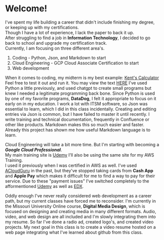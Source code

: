 # Welcome!
I've spent my life building a career that didn't include finishing my degree, or keeping up with my certifications.  
Though I have a lot of experience, I lack the paper to back it up.  
After struggling to find a job in **Information Technology**, I decided to go back to school and upgrade my certification track.  
Currently, I am focusing on three different area's. 
  1. Coding - Python, Json, and Markdown to start
  2. Cloud Engineering - GCP Cloud Associate Certification to start
  3. Web development 

When it comes to coding, my midterm is my best example: [Kent's Calculator](calculator.py)
Feel free to test it out and run it.  You may view the text [HERE](https://github.com/kportell/INFOTEC/commit/00e8ba14d9c80725c9c910d3ee0b38d880153710)  I've used Python a little previously, and used chatgpt to create small programs but knew I needed a legitimate programming back bone.  Since Python is used by one of my favorite programs, **DataDog**, I felt it appropriate to focus on it early on in my education.  I work a lot with ITSM software, so Json was essential to learn, which I did in this class incidentally.  Creating and editing entries via Json is common, but I have failed to master it until recently.  I write training and technical documentation, frequently in Confluence or other like products.  Markdown makes this so much easier and faster.  Already this project has shown me how useful Markdown language is to learn.  

Cloud Engineering will take a bit more time.  But I'm starting with becoming a ***Google Cloud Professional***.  
My main training site is [Udemy](www.udemy.com) I'll also be using the same site for my AWS Training.  
I used it previously when I was certified in AWS as well.  I've used [ACloudGuru](www.acloudguru.com) in the past, but they've
stopped taking cards from **Cash App** and **Apple Pay** which makes it difficult for me to find a way to pay for their service.
Due to these "payment issues" I've switched completely to the afformentioned [Udemy](www.udemy.com) as well as [EDX](www.edx.org).  

Oddly enough I've never really considered web development as a career path, but my current classes have forced me to reconsider.  I'm currently in the Missouri University Online course, **Digital Media Design**, which is focused on designing and creating media in many different formats.  Audio, video, and web design are all included and I'm slowly integrating them into my resume.  So far I've done a radio ad, created logo's, and created video projects.  My next goal in this class is to create a video resume hosted on a web page integrating what I've learned about github from this class.  
